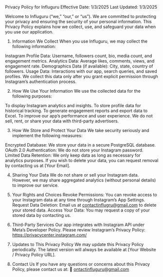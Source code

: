Privacy Policy for Influguru
Effective Date: 1/3/2025
Last Updated: 1/3/2025

Welcome to Influguru (“we,” “our,” or “us”). We are committed to protecting your privacy and ensuring the security of your personal information. This Privacy Policy explains how we collect, use, and safeguard your data when you use our application.

1. Information We Collect
When you use Influguru, we may collect the following information:

Instagram Profile Data: Username, followers count, bio, media count, and engagement metrics.
Analytics Data: Average likes, comments, views, and engagement rate.
Demographics Data (if available): City, state, country of followers.
Usage Data: Interactions with our app, search queries, and saved profiles.
We collect this data only after you grant explicit permission through Instagram’s authentication process.

2. How We Use Your Information
We use the collected data for the following purposes:

To display Instagram analytics and insights.
To store profile data for historical tracking.
To generate engagement reports and export data to Excel.
To improve our app’s performance and user experience.
We do not sell, rent, or share your data with third-party advertisers.

3. How We Store and Protect Your Data
We take security seriously and implement the following measures:

Encrypted Database: We store your data in a secure PostgreSQL database.
OAuth 2.0 Authentication: We do not store your Instagram password.
Limited Data Retention: We only keep data as long as necessary for analytics purposes.
If you wish to delete your data, you can request removal by contacting us at [Your Email].

4. Sharing Your Data
We do not share or sell your Instagram data. However, we may share aggregated analytics (without personal details) to improve our service.

5. Your Rights and Choices
Revoke Permissions: You can revoke access to your Instagram data at any time through Instagram’s App Settings.
Request Data Deletion: Email us at contactinflugru@gmail.com to delete your stored data.
Access Your Data: You may request a copy of your stored data by contacting us.
6. Third-Party Services
Our app integrates with Instagram API under Meta’s Developer Policy. Please review Instagram’s Privacy Policy:
https://privacycenter.instagram.com/

7. Updates to This Privacy Policy
We may update this Privacy Policy periodically. The latest version will always be available at [Your Website / Privacy Policy URL].

8. Contact Us
If you have any questions or concerns about this Privacy Policy, please contact us at:
📧 ontactinfluguru@gmail.com
